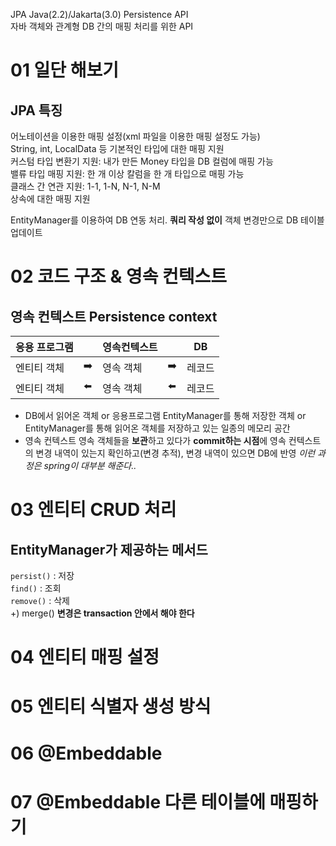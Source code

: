 JPA Java(2.2)/Jakarta(3.0) Persistence API      
자바 객체와 관계형 DB 간의 매핑 처리를 위한 API  
  
# 01 일단 해보기
## JPA 특징
어노테이션을 이용한 매핑 설정(xml 파일을 이용한 매핑 설정도 가능)  
String, int, LocalData 등 기본적인 타입에 대한 매핑 지원  
커스텀 타입 변환기 지원: 내가 만든 Money 타입을 DB 컬럼에 매핑 가능  
밸류 타입 매핑 지원: 한 개 이상 칼럼을 한 개 타입으로 매핑 가능   
클래스 간 연관 지원: 1-1, 1-N, N-1, N-M  
상속에 대한 매핑 지원   
  
EntityManager를 이용하여 DB 연동 처리. **쿼리 작성 없이** 객체 변경만으로 DB 테이블 업데이트

# 02 코드 구조 & 영속 컨텍스트
## 영속 컨텍스트 Persistence context
|응용 프로그램||영속컨텍스트||DB|
|--|--|--|--|--|
|엔티티 객체| ➡️ |영속 객체| ➡️ |레코드|
|엔티티 객체| ⬅️ |영속 객체| ⬅️ |레코드|
* DB에서 읽어온 객체 or 응용프로그램 EntityManager를 통해 저장한 객체 or EntityManager를 통해 읽어온 객체를 저장하고 있는 일종의 메모리 공간  
* 영속 컨텍스트 영속 객체들을 **보관**하고 있다가 **commit하는 시점**에 영속 컨텍스트의 변경 내역이 있는지 확인하고(변경 추적), 변경 내역이 있으면 DB에 반영
*이런 과정은 spring이 대부분 해준다..*  

# 03 엔티티 CRUD 처리
## EntityManager가 제공하는 메서드
```persist()``` : 저장  
```find()``` : 조회  
```remove()``` : 삭제  
+) merge()
**변경은 transaction 안에서 해야 한다**

# 04 엔티티 매핑 설정

# 05 엔티티 식별자 생성 방식

# 06 @Embeddable

# 07 @Embeddable 다른 테이블에 매핑하기
